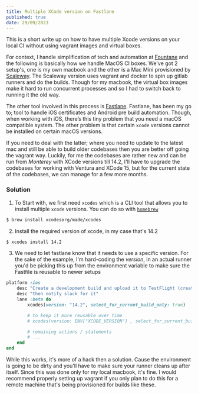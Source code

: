 ```yaml
---
title: Multiple XCode version on Fastlane
published: true
date: 29/09/2023
---
```


This is a short write up on how to have multiple Xcode versions on your local CI
without using vagrant images and virtual boxes.

For context, I handle simplification of tech and automation at
[Fountane](https://fountane.com) and the following is basically how we handle
MacOS CI boxes. We've got 2 setup's, one is my own macbook and the other is a
Mac Mini provisioned by [Scaleway](http://scaleway.com/). The Scaleway version
uses vagrant and docker to spin up gitlab runners and do the builds. Though for
my macbook, the virtual box images make it hard to run concurrent processes and
so I had to switch back to running it the old way.

The other tool involved in this process is [Fastlane](https://fastlane.tools).
Fastlane, has been my go to; tool to handle iOS certificates and Android pre
build automation. Though, when working with iOS, there’s this tiny problem that
you need a macOS compatible system. The other problem is that certain `xcode`
versions cannot be installed on certain macOS versions.

If you need to deal with the latter; where you need to update to the latest mac
and still be able to build older codebases then you are better off going the
vagrant way. Luckily, for me the codebases are rather new and can be run from
_Monterey_ with XCode versions till 14.2, I'll have to upgrade the codebases for
working with Ventura and XCode 15, but for the current state of the codebases,
we can manage for a few more months.

### Solution

1. To Start with, we first need `xcodes` which is a CLI tool that allows you to
   install multiple `xcode` versions. You can do so with
   [`homebrew`](http://brew.sh)

```sh
$ brew install xcodesorg/made/xcodes
```

2. Install the required version of xcode, in my case that's 14.2

```sh
$ xcodes install 14.2
```

3. We need to let fastlane know that it needs to use a specific version. For the
   sake of the example, I'm hard-coding the _version_, in an actual runner you'd
   be picking this up from the environment variable to make sure the Fastfile is
   reusable to newer setups

```ruby
platform :ios
	desc "Create a development build and upload it to TestFlight (create a backup upload on diawi)"
	desc "then notify slack for it"
	lane :beta do
		xcodes(version: "14.2", select_for_current_build_only: true)

		# to keep it more reusable over time
		# xcodes(version: ENV["XCODE_VERSION"] , select_for_current_build_only: true)

		# remaining actions / statements
		# ...
	end
end
```

While this works, it's more of a hack then a solution. Cause the environment is
going to be dirty and you'll have to make sure your runner cleans up after
itself. Since this was done only for my local macbook, it's fine. I would
recommend properly setting up vagrant if you only plan to do this for a remote
machine that's being provisioned for builds like these.
